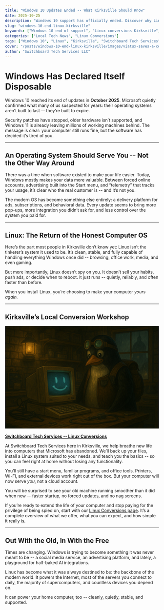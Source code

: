 ```yaml
---
title: "Windows 10 Updates Ended -- What Kirksville Should Know"
date: 2025-10-25
description: "Windows 10 support has officially ended. Discover why Linux is now the smarter, faster, and more private choice for Kirksville and Northeast Missouri users."
slug: "windows-10-end-linux-kirksville"
keywords: ["Windows 10 end of support", "Linux conversions Kirksville", "computer repair Kirksville", "Switchboard Tech Services", "NEMO tech help", "Linux privacy"]
categories: ["Local Tech News", "Linux Conversions"]
tags: ["Windows 10", "Linux", "Kirksville", "Switchboard Tech Services", "Privacy", "Right to Repair"]
cover: "/posts/windows-10-end-linux-kirksville/images/viatux-saves-a-computer.jpg"
author: "Switchboard Tech Services LLC"
---
```


# Windows Has Declared Itself Disposable

Windows 10 reached its end of updates in **October 2025**. Microsoft quietly confirmed what many of us suspected for years: their operating systems aren’t built to last -- they’re built to expire.

Security patches have stopped, older hardware isn’t supported, and Windows 11 is already leaving millions of working machines behind. The message is clear: your computer still runs fine, but the software has decided it’s tired of you.

---

## An Operating System Should Serve You -- Not the Other Way Around

There was a time when software existed to make your life easier. Today, Windows mostly makes your data more valuable. Between forced online accounts, advertising built into the Start menu, and “telemetry” that tracks your usage, it’s clear who the real customer is -- and it’s not you.

The modern OS has become something else entirely: a delivery platform for ads, subscriptions, and behavioral data. Every update seems to bring more pop-ups, more integration you didn’t ask for, and less control over the system you paid for.

---

## Linux: The Return of the Honest Computer OS

Here’s the part most people in Kirksville don’t know yet: Linux isn’t the tinkerer’s system it used to be. It’s clean, stable, and fully capable of handling everything Windows once did -- browsing, office work, media, and even gaming.

But more importantly, Linux doesn’t spy on you. It doesn’t sell your habits, push ads, or decide when to reboot. It just runs -- quietly, reliably, and often faster than before.

When you install Linux, you’re choosing to make your computer *yours again.*

---

## Kirksville’s Local Conversion Workshop

[![Computer saved by Linux...](images/viatux-saves-computer-in-shop.jpg)](/services/linux-conversions/)

**[Switchboard Tech Services -- Linux Conversions](/services/linux-conversions/)**

At Switchboard Tech Services here in Kirksville, we help breathe new life into computers that Microsoft has abandoned. We’ll back up your files, install a Linux system suited to your needs, and teach you the basics -- so you can feel right at home without losing any functionality.

You’ll still have a start menu, familiar programs, and office tools. Printers, Wi-Fi, and external devices work right out of the box. But your computer will now serve *you*, not a cloud account.

You will be surprised to see your old machine running smoother than it did when new -- faster startup, no forced updates, and no nag screens.

If you’re ready to extend the life of your computer and stop paying for the privilege of being spied on, start with our [Linux Conversions page](/services/linux-conversions/). It’s a complete overview of what we offer, what you can expect, and how simple it really is.

---

## Out With the Old, In With the Free

Times are changing. Windows is trying to become something it was never meant to be -- a social media service, an advertising platform, and lately, a playground for half-baked AI integrations.

Linux has become what it was always destined to be: the backbone of the modern world. It powers the Internet, most of the servers you connect to daily, the majority of supercomputers, and countless devices you depend on.

It can power your home computer, too -- cleanly, quietly, stable, and supported.
